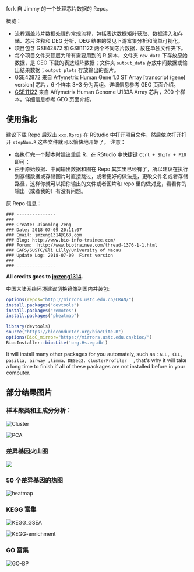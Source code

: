 fork 自 Jimmy 的一个处理芯片数据的 Repo。

概览：
- 流程涵盖芯片数据处理的常规流程，包括表达数据矩阵获取、数据读入和存储、芯片注释和 DEG 分析，DEG 结果的常见下游富集分析和简单可视化。
- 项目包含 GSE42872 和 GSE11122 两个不同芯片数据，放在单独文件夹下。
- 每个项目文件夹顶层为所有需要用到的 R 脚本，文件夹 `raw_data` 下存放原始数据，是 GEO 下载的表达矩阵数据；文件夹 `output_data` 存放中间数据或输出结果数据；`output_plots` 存放输出的图片。
- [GSE42872](https://www.ncbi.nlm.nih.gov/geo/query/acc.cgi) 来自 Affymetrix Human Gene 1.0 ST Array [transcript (gene) version] 芯片，6 个样本 3+3 分为两组。详细信息参考 GEO 页面介绍。
- [GSE11122](https://www.ncbi.nlm.nih.gov/geo/query/acc.cgi?acc=gse11121) 来自 Affymetrix Human Genome U133A Array 芯片，200 个样本。详细信息参考 GEO 页面介绍。

## 使用指北
建议下载 Repo 后双击 `xxx.Rproj` 在 RStudio 中打开项目文件，然后依次打开打开 `stepNum.R` 这些文件就可以愉快地开始了。
注意：

- 每执行完一个脚本时建议重启 R，在 RStudio 中快捷键 `Ctrl + Shifr + F10` 即可；
- 由于原始数据、中间输出数据和图在 Repo 其实里已经有了，所以建议在执行到存储数据或存储图片时直接跳过，或者更好的做法是，更改文件名或者存储路径，这样你就可以把你输出的文件或者图片和 repo 里的做对比，看看你的输出（或者我的）有没有问题。


原 Repo 信息：

```
### ---------------
###
### Create: Jianming Zeng
### Date: 2018-07-09 20:11:07
### Email: jmzeng1314@163.com
### Blog: http://www.bio-info-trainee.com/
### Forum:  http://www.biotrainee.com/thread-1376-1-1.html
### CAFS/SUSTC/Eli Lilly/University of Macau
### Update Log: 2018-07-09  First version
###
### ---------------
```

**All credits goes to [jmzeng1314](https://github.com/jmzeng1314).**


中国大陆网络环境建议切换镜像到国内并装包:

```r
options(repos="http://mirrors.ustc.edu.cn/CRAN/")
install.packages("devtools")
install.packages("remotes")
install.packages("pheatmap")

library(devtools) 
source("https://bioconductor.org/biocLite.R") 
options(BioC_mirror="https://mirrors.ustc.edu.cn/bioc/")
BiocInstaller::biocLite('org.Hs.eg.db')
```

It will install many other packages for you automately, such as : `ALL, CLL, pasilla, airway ,limma，DESeq2，clusterProfiler  ` , that's why it will take a long time to finish if all of these packages are not installed before in your computer. 


## 部分结果图片

### 样本聚类和主成分分析：

![Cluster](https://github.com/JackieMium/GEO/blob/master/GSE42872/output_plots/hclust.png)

![PCA](https://github.com/JackieMium/GEO/blob/master/GSE42872/output_plots/pca.png)
### 差异基因火山图

![](https://github.com/JackieMium/GEO/blob/master/GSE42872/output_plots/volcano.png)


### 50 个差异基因的热图

![heatmap](https://github.com/JackieMium/GEO/blob/master/GSE42872/output_plots/DEG_top50_heatmap.png)

### KEGG 富集

![KEGG_GSEA](https://github.com/JackieMium/GEO/blob/master/GSE42872/output_plots/kegg_up_down_gsea.png)

![KEGG-enrichment](https://github.com/JackieMium/GEO/blob/master/GSE42872/output_plots/kegg_up_down.png)


### GO 富集

![GO-BP](https://github.com/JackieMium/GEO/blob/master/GSE42872/output_plots/GO_dotplots/dotplot_gene_diff_BP.png)
